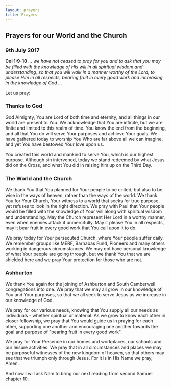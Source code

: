 ```yaml
---
layout: prayers
title: Prayers
---
```


## Prayers for our World and the Church 
### 9th July 2017

__Col 1:9-10__ _... we have not ceased to pray for you and to ask that you may be filled with the knowledge of His will in all spiritual wisdom and understanding, so that you will walk in a manner worthy of the Lord, to please Him in all respects, bearing fruit in every good work and increasing in the knowledge of God ..._

Let us pray:
### Thanks to God
God Almighty, You are Lord of both time and eternity, and all things in our world are present to You. We acknowledge that You are infinite, but we are finite and limited to this realm of time. You know the end from the beginning, and all that You do will serve Your purposes and achieve Your goals. We have gathered today to worship You Who are far above all we can imagine, and yet You have bestowed Your love upon us.

You created this world and mankind to serve You, which is our highest purpose. Although sin intervened, today we stand redeemed by what Jesus did on the Cross, and what You did in raising him up on the Third Day. 

### The World and the Church
We thank You that You planned for Your people to be united, but also to be wise in the ways of heaven, rather than the ways of the world. We thank You for Your Church, Your witness to a world that seeks for true purpose, yet refuses to look in the right direction. We pray with Paul that Your people would be filled with the knowledge of Your will along with spiritual wisdom and understanding. May the Church represent Her Lord in a worthy manner, even when enemies attack it unmercifully. May it please You in all respects, may it bear fruit in every good work that You call upon it to do.

We pray today for Your persecuted Church, where Your people suffer daily. We remember groups like MERF, Barnabas Fund, Pioneers and many others working in dangerous circumstances. We may not have personal knowledge of what Your people are going through, but we thank You that we are shielded here and we pray Your protection for those who are not.

### Ashburton
We thank You again for the joining of Ashburton and South Camberwell congregations into one. We pray that we may all grow in our knowledge of You and Your purposes, so that we all seek to serve Jesus as we increase in our knowledge of God.

We pray for our various needs, knowing that You supply all our needs as individuals - whether spiritual or material. As we grow to know each other in closer fellowship, we pray that You would guide us in praying for each other, supporting one another and encouraging one another towards the goal and purpose of "bearing fruit in every good work". 

We pray for Your Presence in our homes and workplaces, our schools and our leisure activities. We pray that in all circumstances and places we may be purposeful witnesses of the new kingdom of heaven, so that others may see that we triumph only through Jesus. For it is in His Name we pray, Amen.

And now I will ask Nam to bring our next reading from second Samuel chapter 10. 



